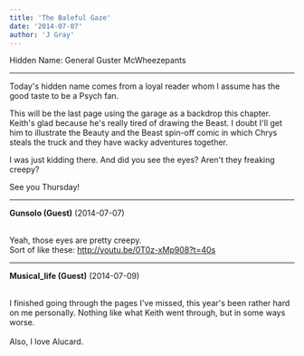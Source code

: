```yaml
---
title: 'The Baleful Gaze'
date: '2014-07-07'
author: 'J Gray'
---
```


<p>Hidden Name: General Guster McWheezepants</p><hr><p>Today's hidden name comes from a loyal reader whom I assume has the good taste to be a Psych fan.</p><p>This will be the last page using the garage as a backdrop this chapter. Keith's glad because he's really tired of drawing the Beast. I doubt I'll get him to illustrate the Beauty and the Beast spin-off comic in which Chrys steals the truck and they have wacky adventures together.</p><p>I was just kidding there. And did you see the eyes? Aren't they freaking creepy?</p><p>See you Thursday!</p>

---
**Gunsolo (Guest)** (2014-07-07)

<br> Yeah, those eyes are pretty creepy.<br>Sort of like these: http://youtu.be/0T0z-xMp908?t=40s<br>

---
**Musical_life (Guest)** (2014-07-09)

<br> I finished going through the pages I've missed, this year's been rather hard on me personally. Nothing like what Keith went through, but in some ways worse.<br><br>Also, I love Alucard.<br>

